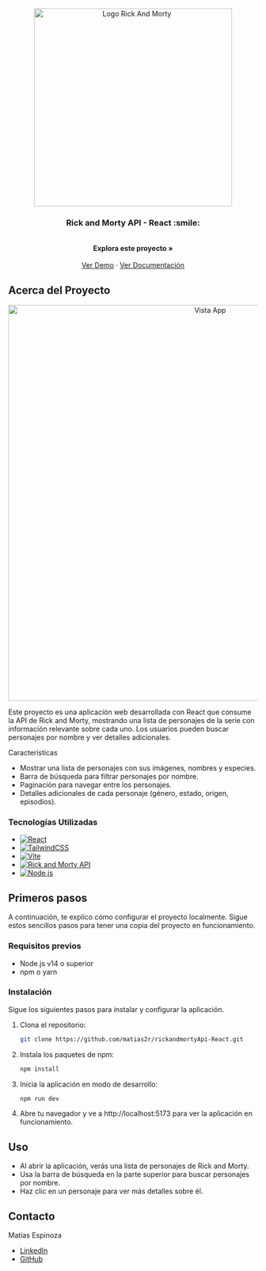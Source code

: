 <a id="readme-top"></a>


<br />
<div align="center">
  <a href="[https://github.com/othneildrew/Best-README-Template](https://apireact-rickandmorty.netlify.app/)">
    <img src="https://i.imgur.com/wp3zYnw.png" alt="Logo Rick And Morty" width="400">
  </a>

  <h3 align="center">Rick and Morty API - React :smile: </h3>

  <p align="center">
    <br />
    <a><strong>Explora este proyecto »</strong></a>
    <br />
    <br />
    <a href="https://apireact-rickandmorty.netlify.app/">Ver Demo</a>
    ·
    <a href="https://rickandmortyapi.com/">Ver Documentación</a>
  </p>
</div>


## Acerca del Proyecto
<div align="center">
<img src="https://i.imgur.com/LjKIqvd.png" alt="Vista App" width="800">
</div>

Este proyecto es una aplicación web desarrollada con React que consume la API de Rick and Morty, mostrando una lista de personajes de la serie con información relevante sobre cada uno. Los usuarios pueden buscar personajes por nombre y ver detalles adicionales.

Características
* Mostrar una lista de personajes con sus imágenes, nombres y especies.
* Barra de búsqueda para filtrar personajes por nombre.
* Paginación para navegar entre los personajes.
* Detalles adicionales de cada personaje (género, estado, origen, episodios).


### Tecnologías Utilizadas

* [![React][React.js]][React-url]
* [![TailwindCSS][TailwindCSS]][Tailwind-url]
* [![Vite][Vite]][Vite-url]
* [![Rick and Morty API][RickandMortyAPI]][RickandMortyAPI-url]
* [![Node.js][Node.js]][Node-url]




## Primeros pasos

A continuación, te explico cómo configurar el proyecto localmente. Sigue estos sencillos pasos para tener una copia del proyecto en funcionamiento.

### Requisitos previos

* Node.js v14 o superior
* npm o yarn

### Instalación

Sigue los siguientes pasos para instalar y configurar la aplicación.

1. Clona el repositorio:
   ```sh
   git clone https://github.com/matias2r/rickandmortyApi-React.git
   ```
3. Instala los paquetes de npm:
   ```sh
   npm install
   ```
4. Inicia la aplicación en modo de desarrollo:
   ```sh
   npm run dev
   ```
5. Abre tu navegador y ve a http://localhost:5173 para ver la aplicación en funcionamiento.


## Uso

* Al abrir la aplicación, verás una lista de personajes de Rick and Morty.
* Usa la barra de búsqueda en la parte superior para buscar personajes por nombre.
* Haz clic en un personaje para ver más detalles sobre él.


## Contacto

Matias Espinoza <br> 
* [LinkedIn](https://www.linkedin.com/in/matiasespinozamo/)
* [GitHub](https://github.com/matias2r)


[React.js]: https://img.shields.io/badge/React-20232A?style=for-the-badge&logo=react&logoColor=61DAFB
[React-url]: https://reactjs.org/

[TailwindCSS]: https://img.shields.io/badge/Tailwind_CSS-38B2AC?style=for-the-badge&logo=tailwind-css&logoColor=white
[Tailwind-url]: https://tailwindcss.com/

[Vite]: https://img.shields.io/badge/Vite-646CFF?style=for-the-badge&logo=vite&logoColor=white
[Vite-url]: https://vitejs.dev/

[RickandMortyAPI]: https://img.shields.io/badge/Rick_and_Morty_API-2E2E2E?style=for-the-badge&logo=swagger&logoColor=green
[RickandMortyAPI-url]: https://rickandmortyapi.com/

[Node.js]: https://img.shields.io/badge/Node.js-339933?style=for-the-badge&logo=nodedotjs&logoColor=white
[Node-url]: https://nodejs.org/

